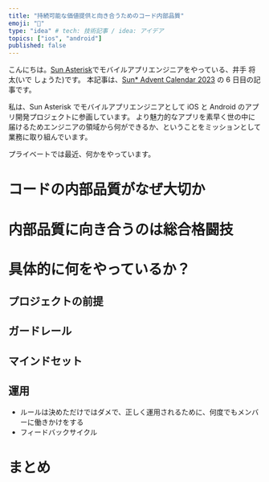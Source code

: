 ```yaml
---
title: "持続可能な価値提供と向き合うためのコード内部品質"
emoji: "🕌"
type: "idea" # tech: 技術記事 / idea: アイデア
topics: ["ios", "android"]
published: false
---
```


こんにちは。[Sun Asterisk](https://sun-asterisk.com/)でモバイルアプリエンジニアをやっている、井手 将太(いで しょうた)です。
本記事は、[Sun\* Advent Calendar 2023](https://adventar.org/calendars/9043) の 6 日目の記事です。

私は、Sun Asterisk でモバイルアプリエンジニアとして iOS と Android のアプリ開発プロジェクトに参画しています。
より魅力的なアプリを素早く世の中に届けるためエンジニアの領域から何ができるか、ということをミッションとして業務に取り組んでいます。

プライベートでは最近、何かをやっています。

# コードの内部品質がなぜ大切か

# 内部品質に向き合うのは総合格闘技

# 具体的に何をやっているか？　

## プロジェクトの前提

## ガードレール

## マインドセット

## 運用

- ルールは決めただけではダメで、正しく運用されるために、何度でもメンバーに働きかけをする
- フィードバックサイクル

# まとめ
